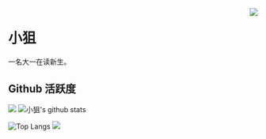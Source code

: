 <img align="right" src="https://count.getloli.com/get/@:XiaojuCH?theme=rule34">

# 小狙

一名大一在读新生。

## Github 活跃度

[![](https://activity-graph.herokuapp.com/graph?username=XiaojuCH&theme=dracula)](https://github.com/ashutosh00710/github-readme-activity-graph)
![小狙's github stats](https://github-readme-stats.vercel.app/api?username=Minori-ty&show_icons=true&theme=vue)

![Top Langs](https://github-readme-stats.vercel.app/api/top-langs/?username=XiaojuCH&langs_count=6)
![](https://github-readme-stats.vercel.app/api/top-langs/?username=XiaojuCH&layout=compact&langs_count=6)
